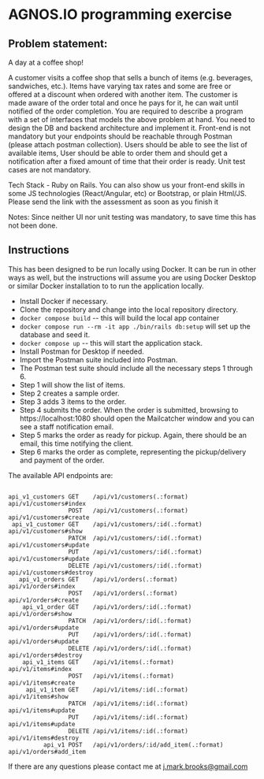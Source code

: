 # AGNOS.IO programming exercise 

## Problem statement:

A day at a coffee shop!

A customer visits a coffee shop that sells a bunch of items (e.g. beverages, sandwiches, etc.).
Items have varying tax rates and some are free or offered at a discount when ordered with another item.
The customer is made aware of the order total and once he pays for it, he can wait until notified of the order completion.
You are required to describe a program with a set of interfaces that models the above problem at hand. You need to design the DB and backend architecture and implement it. Front-end is not mandatory but your endpoints should be reachable through Postman (please attach postman collection).
Users should be able to see the list of available items, User should be able to order them and should get a notification after a fixed amount of time that their order is ready.
Unit test cases are not mandatory.

Tech Stack - Ruby on Rails. You can also show us your front-end skills in some JS technologies (React/Angular, etc) or Bootstrap, or plain Html/JS.
Please send the link with the assessment as soon as you finish it

Notes: Since neither UI nor unit testing was mandatory, to save time this has not been done.

## Instructions

This has been designed to be run locally using Docker.  It can be run in other ways as well, but the instructions will assume you are using Docker Desktop or similar Docker installation to to run the application locally.

* Install Docker if necessary.
* Clone the repository and change into the local repository directory.
* `docker compose build` -- this will build the local app container
* `docker compose run --rm -it app ./bin/rails db:setup` will set up the database and seed it.
* `docker compose up` -- this will start the application stack.
* Install Postman for Desktop if needed.
* Import the Postman suite included into Postman.
* The Postman test suite should include all the necessary steps 1 through 6.
* Step 1 will show the list of items.
* Step 2 creates a sample order.
* Step 3 adds 3 items to the order.
* Step 4 submits the order.  When the order is submitted, browsing to https://localhost:1080 should open the Mailcatcher window and you can see a staff notification email.
* Step 5 marks the order as ready for pickup.  Again, there should be an email, this time notifying the client.
* Step 6 marks the order as complete, representing the pickup/delivery and payment of the order.

The available API endpoints are:
<pre><code>
api_v1_customers GET    /api/v1/customers(.:format)                                                                       api/v1/customers#index
                 POST   /api/v1/customers(.:format)                                                                       api/v1/customers#create
 api_v1_customer GET    /api/v1/customers/:id(.:format)                                                                   api/v1/customers#show
                 PATCH  /api/v1/customers/:id(.:format)                                                                   api/v1/customers#update
                 PUT    /api/v1/customers/:id(.:format)                                                                   api/v1/customers#update
                 DELETE /api/v1/customers/:id(.:format)                                                                   api/v1/customers#destroy
   api_v1_orders GET    /api/v1/orders(.:format)                                                                          api/v1/orders#index
                 POST   /api/v1/orders(.:format)                                                                          api/v1/orders#create
    api_v1_order GET    /api/v1/orders/:id(.:format)                                                                      api/v1/orders#show
                 PATCH  /api/v1/orders/:id(.:format)                                                                      api/v1/orders#update
                 PUT    /api/v1/orders/:id(.:format)                                                                      api/v1/orders#update
                 DELETE /api/v1/orders/:id(.:format)                                                                      api/v1/orders#destroy
    api_v1_items GET    /api/v1/items(.:format)                                                                           api/v1/items#index
                 POST   /api/v1/items(.:format)                                                                           api/v1/items#create
     api_v1_item GET    /api/v1/items/:id(.:format)                                                                       api/v1/items#show
                 PATCH  /api/v1/items/:id(.:format)                                                                       api/v1/items#update
                 PUT    /api/v1/items/:id(.:format)                                                                       api/v1/items#update
                 DELETE /api/v1/items/:id(.:format)                                                                       api/v1/items#destroy
          api_v1 POST   /api/v1/orders/:id/add_item(.:format)                                                             api/v1/orders#add_item
</code></pre>
If there are any questions please contact me at j.mark.brooks@gmail.com
